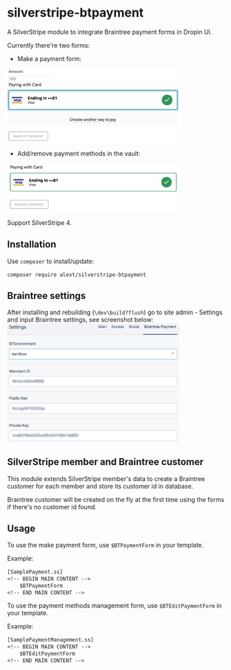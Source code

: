 silverstripe-btpayment
======================
A SilverStripe module to integrate Braintree payment forms in Dropin UI.

Currently there're two forms:

* Make a payment form:

<img src="/_screenshots/make_payment.png" width=400 />

* Add/remove payment methods in the vault:

<img src="/_screenshots/manage_methods.png" width=400 />

Support SilverStripe 4.

## Installation

Use `composer` to install/update:
```
composer require alext/silverstripe-btpayment
```

## Braintree settings

After installing and rebuilding (`\dev\build?flush`) go to site admin - Settings and input Braintree settings, see screenshot below:
<img src="/_screenshots/settings.png" width=400 />

## SilverStripe member and Braintree customer

This module extends SilverStripe member's data to create a Braintree customer for each member and store its customer id in database.

Braintree customer will be created on the fly at the first time using the forms if there's no customer id found. 

## Usage

To use the make payment form, use `$BTPaymentForm` in your template.

Example:
```
[SamplePayment.ss]
<!-- BEGIN MAIN CONTENT -->
    $BTPaymentForm
<!-- END MAIN CONTENT -->
```

To use the payment methods management form, use `$BTEditPaymentForm` in your template.

Example:
```
[SamplePaymentManagement.ss]
<!-- BEGIN MAIN CONTENT -->
    $BTEditPaymentForm
<!-- END MAIN CONTENT -->
```
